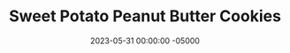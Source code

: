 ---
layout: post
title:  "Sweet Potato Peanut Butter Cookies"
date:   2023-05-31 00:00:00 -05000
categories: 
- Recipes
- Healthier Dessert
permalink: /recipes/sweet-potato-cookies
image: /assets/Food/Healthier Dessert/Sw Pot Cookies/sw-pot-cookie-cover.jpg
ing: swpotcookie-ing
facts: swpotcookie-facts
Prep: 10
Rest: 
Cook: 10
Source1: https://www.theleangreenbean.com/healthy-sweet-potato-cookies/
Source2:
whisk: https://s.samsungfood.com/ZFXa2
tags: 
- sweet potatoes
- mashed sweet potato
- puree
- peanut butter
- natural peanut butter
- chocolate chips
- gluten free
- oat flour
- ground oats
- whole wheat flour
- vanilla
- cookie
- nuts
- chopped nuts
- pumpkin seeds
- raisins
- sugar free syrup
- maple syrup
Description: These delicious chocolate chip peanut butter cookies use sweet potatoes as a base, leaving them rich and chewy with much less fat. You can swap out the chocolate chips for chopped nuts or seeds to make them a breakfast cookie too!  You can use either <a href="sweet-potato-puree">Roasted Sweet Potato Puree</a> or <a href="roasted-butternut-squash-puree">Roasted Butternut Squash Puree</a> here, or just use canned pumpkin puree.  For more sweet potato based desserts, see my fudgy <a href="sweet-potato-brownies">Sweet Potato Brownies (SF)</a>
Instructions: 
- In a large, bowl, mash the sweet potato. Combine with the rest of the ingredients.  You can use either maple syrup or honey in place or sugar free syrup, or swap the chocolate chips for any other mix-in you desire<br><br>
- <center><img src="/assets/Food/Healthier Dessert/Sw Pot Cookies/sw-pot-cookie-1.jpg" alt="" class="instruction-image"></center><br>

- IScoop onto a parchment lined cookie sheet. Lightly flatten with a fork; they won't spread as they cook. Bake at 375F for 10-12 minutes.<br><br>
- <center><img src="/assets/Food/Healthier Dessert/Sw Pot Cookies/sw-pot-cookie-2.jpg" alt="" class="instruction-image"></center>
---